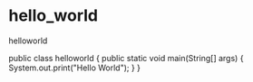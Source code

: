 hello_world
===========

helloworld

public class helloworld {
  public static void main(String[] args) {
    System.out.print("Hello World");
  }
}
